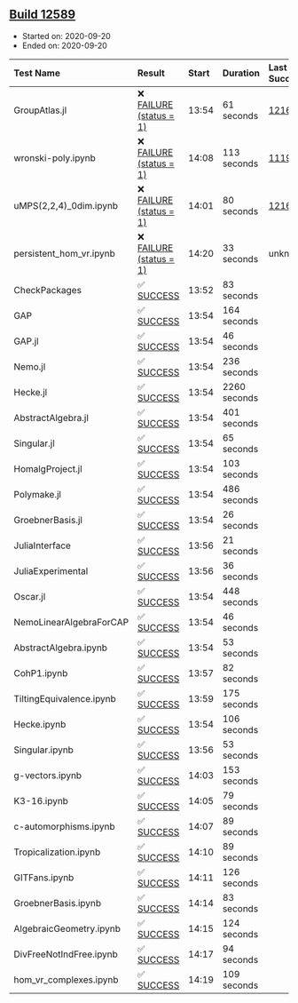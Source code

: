 ## [Build 12589](https://oscarci.mathematik.uni-kl.de/job/oscar/12589/)

* Started on: 2020-09-20
* Ended on: 2020-09-20

| Test Name    | Result | Start | Duration | Last Success | First Failure |
|:-------------|:-------|:------|:---------|:-------------|:--------------|
| GroupAtlas.jl | ❌ [FAILURE (status = 1)](https://oscarci.mathematik.uni-kl.de/job/oscar/12589/artifact/logs/build-12589/GroupAtlas.jl.log) | 13:54 | 61 seconds | [12167](https://oscarci.mathematik.uni-kl.de/job/oscar/12167/) | [12168](https://oscarci.mathematik.uni-kl.de/job/oscar/12168/) |
| wronski-poly.ipynb | ❌ [FAILURE (status = 1)](https://oscarci.mathematik.uni-kl.de/job/oscar/12589/artifact/logs/build-12589/wronski-poly.ipynb.log) | 14:08 | 113 seconds | [11192](https://oscarci.mathematik.uni-kl.de/job/oscar/11192/) | [11193](https://oscarci.mathematik.uni-kl.de/job/oscar/11193/) |
| uMPS(2,2,4)_0dim.ipynb | ❌ [FAILURE (status = 1)](https://oscarci.mathematik.uni-kl.de/job/oscar/12589/artifact/logs/build-12589/uMPS-2-2-4-_0dim.ipynb.log) | 14:01 | 80 seconds | [12167](https://oscarci.mathematik.uni-kl.de/job/oscar/12167/) | [12168](https://oscarci.mathematik.uni-kl.de/job/oscar/12168/) |
| persistent_hom_vr.ipynb | ❌ [FAILURE (status = 1)](https://oscarci.mathematik.uni-kl.de/job/oscar/12589/artifact/logs/build-12589/persistent_hom_vr.ipynb.log) | 14:20 | 33 seconds | unknown | unknown |
| CheckPackages | ✅ [SUCCESS](https://oscarci.mathematik.uni-kl.de/job/oscar/12589/artifact/logs/build-12589/CheckPackages.log) | 13:52 | 83 seconds |  |  |
| GAP | ✅ [SUCCESS](https://oscarci.mathematik.uni-kl.de/job/oscar/12589/artifact/logs/build-12589/GAP.log) | 13:54 | 164 seconds |  |  |
| GAP.jl | ✅ [SUCCESS](https://oscarci.mathematik.uni-kl.de/job/oscar/12589/artifact/logs/build-12589/GAP.jl.log) | 13:54 | 46 seconds |  |  |
| Nemo.jl | ✅ [SUCCESS](https://oscarci.mathematik.uni-kl.de/job/oscar/12589/artifact/logs/build-12589/Nemo.jl.log) | 13:54 | 236 seconds |  |  |
| Hecke.jl | ✅ [SUCCESS](https://oscarci.mathematik.uni-kl.de/job/oscar/12589/artifact/logs/build-12589/Hecke.jl.log) | 13:54 | 2260 seconds |  |  |
| AbstractAlgebra.jl | ✅ [SUCCESS](https://oscarci.mathematik.uni-kl.de/job/oscar/12589/artifact/logs/build-12589/AbstractAlgebra.jl.log) | 13:54 | 401 seconds |  |  |
| Singular.jl | ✅ [SUCCESS](https://oscarci.mathematik.uni-kl.de/job/oscar/12589/artifact/logs/build-12589/Singular.jl.log) | 13:54 | 65 seconds |  |  |
| HomalgProject.jl | ✅ [SUCCESS](https://oscarci.mathematik.uni-kl.de/job/oscar/12589/artifact/logs/build-12589/HomalgProject.jl.log) | 13:54 | 103 seconds |  |  |
| Polymake.jl | ✅ [SUCCESS](https://oscarci.mathematik.uni-kl.de/job/oscar/12589/artifact/logs/build-12589/Polymake.jl.log) | 13:54 | 486 seconds |  |  |
| GroebnerBasis.jl | ✅ [SUCCESS](https://oscarci.mathematik.uni-kl.de/job/oscar/12589/artifact/logs/build-12589/GroebnerBasis.jl.log) | 13:54 | 26 seconds |  |  |
| JuliaInterface | ✅ [SUCCESS](https://oscarci.mathematik.uni-kl.de/job/oscar/12589/artifact/logs/build-12589/JuliaInterface.log) | 13:56 | 21 seconds |  |  |
| JuliaExperimental | ✅ [SUCCESS](https://oscarci.mathematik.uni-kl.de/job/oscar/12589/artifact/logs/build-12589/JuliaExperimental.log) | 13:56 | 36 seconds |  |  |
| Oscar.jl | ✅ [SUCCESS](https://oscarci.mathematik.uni-kl.de/job/oscar/12589/artifact/logs/build-12589/Oscar.jl.log) | 13:54 | 448 seconds |  |  |
| NemoLinearAlgebraForCAP | ✅ [SUCCESS](https://oscarci.mathematik.uni-kl.de/job/oscar/12589/artifact/logs/build-12589/NemoLinearAlgebraForCAP.log) | 13:54 | 46 seconds |  |  |
| AbstractAlgebra.ipynb | ✅ [SUCCESS](https://oscarci.mathematik.uni-kl.de/job/oscar/12589/artifact/logs/build-12589/AbstractAlgebra.ipynb.log) | 13:54 | 53 seconds |  |  |
| CohP1.ipynb | ✅ [SUCCESS](https://oscarci.mathematik.uni-kl.de/job/oscar/12589/artifact/logs/build-12589/CohP1.ipynb.log) | 13:57 | 82 seconds |  |  |
| TiltingEquivalence.ipynb | ✅ [SUCCESS](https://oscarci.mathematik.uni-kl.de/job/oscar/12589/artifact/logs/build-12589/TiltingEquivalence.ipynb.log) | 13:59 | 175 seconds |  |  |
| Hecke.ipynb | ✅ [SUCCESS](https://oscarci.mathematik.uni-kl.de/job/oscar/12589/artifact/logs/build-12589/Hecke.ipynb.log) | 13:54 | 106 seconds |  |  |
| Singular.ipynb | ✅ [SUCCESS](https://oscarci.mathematik.uni-kl.de/job/oscar/12589/artifact/logs/build-12589/Singular.ipynb.log) | 13:56 | 53 seconds |  |  |
| g-vectors.ipynb | ✅ [SUCCESS](https://oscarci.mathematik.uni-kl.de/job/oscar/12589/artifact/logs/build-12589/g-vectors.ipynb.log) | 14:03 | 153 seconds |  |  |
| K3-16.ipynb | ✅ [SUCCESS](https://oscarci.mathematik.uni-kl.de/job/oscar/12589/artifact/logs/build-12589/K3-16.ipynb.log) | 14:05 | 79 seconds |  |  |
| c-automorphisms.ipynb | ✅ [SUCCESS](https://oscarci.mathematik.uni-kl.de/job/oscar/12589/artifact/logs/build-12589/c-automorphisms.ipynb.log) | 14:07 | 89 seconds |  |  |
| Tropicalization.ipynb | ✅ [SUCCESS](https://oscarci.mathematik.uni-kl.de/job/oscar/12589/artifact/logs/build-12589/Tropicalization.ipynb.log) | 14:10 | 89 seconds |  |  |
| GITFans.ipynb | ✅ [SUCCESS](https://oscarci.mathematik.uni-kl.de/job/oscar/12589/artifact/logs/build-12589/GITFans.ipynb.log) | 14:11 | 126 seconds |  |  |
| GroebnerBasis.ipynb | ✅ [SUCCESS](https://oscarci.mathematik.uni-kl.de/job/oscar/12589/artifact/logs/build-12589/GroebnerBasis.ipynb.log) | 14:14 | 83 seconds |  |  |
| AlgebraicGeometry.ipynb | ✅ [SUCCESS](https://oscarci.mathematik.uni-kl.de/job/oscar/12589/artifact/logs/build-12589/AlgebraicGeometry.ipynb.log) | 14:15 | 124 seconds |  |  |
| DivFreeNotIndFree.ipynb | ✅ [SUCCESS](https://oscarci.mathematik.uni-kl.de/job/oscar/12589/artifact/logs/build-12589/DivFreeNotIndFree.ipynb.log) | 14:17 | 94 seconds |  |  |
| hom_vr_complexes.ipynb | ✅ [SUCCESS](https://oscarci.mathematik.uni-kl.de/job/oscar/12589/artifact/logs/build-12589/hom_vr_complexes.ipynb.log) | 14:19 | 109 seconds |  |  |

